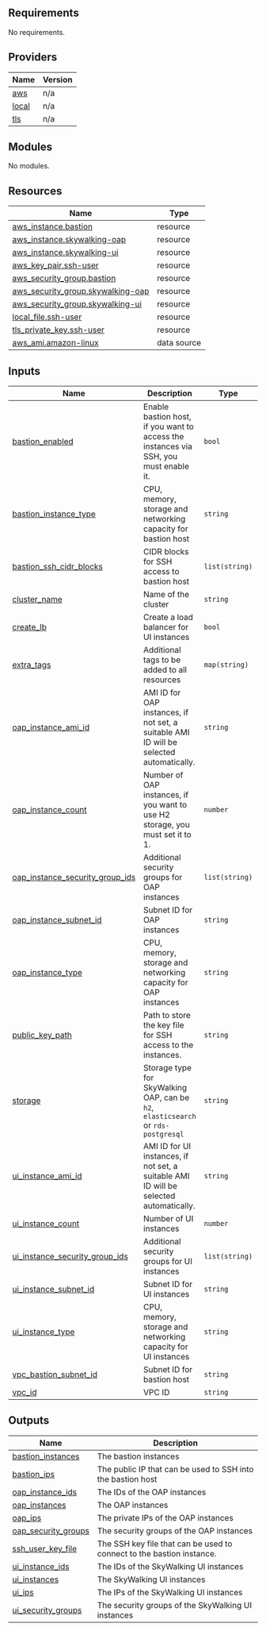 <!-- BEGIN_TF_DOCS -->
## Requirements

No requirements.

## Providers

| Name | Version |
|------|---------|
| <a name="provider_aws"></a> [aws](#provider\_aws) | n/a |
| <a name="provider_local"></a> [local](#provider\_local) | n/a |
| <a name="provider_tls"></a> [tls](#provider\_tls) | n/a |

## Modules

No modules.

## Resources

| Name | Type |
|------|------|
| [aws_instance.bastion](https://registry.terraform.io/providers/hashicorp/aws/latest/docs/resources/instance) | resource |
| [aws_instance.skywalking-oap](https://registry.terraform.io/providers/hashicorp/aws/latest/docs/resources/instance) | resource |
| [aws_instance.skywalking-ui](https://registry.terraform.io/providers/hashicorp/aws/latest/docs/resources/instance) | resource |
| [aws_key_pair.ssh-user](https://registry.terraform.io/providers/hashicorp/aws/latest/docs/resources/key_pair) | resource |
| [aws_security_group.bastion](https://registry.terraform.io/providers/hashicorp/aws/latest/docs/resources/security_group) | resource |
| [aws_security_group.skywalking-oap](https://registry.terraform.io/providers/hashicorp/aws/latest/docs/resources/security_group) | resource |
| [aws_security_group.skywalking-ui](https://registry.terraform.io/providers/hashicorp/aws/latest/docs/resources/security_group) | resource |
| [local_file.ssh-user](https://registry.terraform.io/providers/hashicorp/local/latest/docs/resources/file) | resource |
| [tls_private_key.ssh-user](https://registry.terraform.io/providers/hashicorp/tls/latest/docs/resources/private_key) | resource |
| [aws_ami.amazon-linux](https://registry.terraform.io/providers/hashicorp/aws/latest/docs/data-sources/ami) | data source |

## Inputs

| Name | Description | Type | Default | Required |
|------|-------------|------|---------|:--------:|
| <a name="input_bastion_enabled"></a> [bastion\_enabled](#input\_bastion\_enabled) | Enable bastion host, if you want to access the instances via SSH, you must enable it. | `bool` | `true` | no |
| <a name="input_bastion_instance_type"></a> [bastion\_instance\_type](#input\_bastion\_instance\_type) | CPU, memory, storage and networking capacity for bastion host | `string` | `"t2.micro"` | no |
| <a name="input_bastion_ssh_cidr_blocks"></a> [bastion\_ssh\_cidr\_blocks](#input\_bastion\_ssh\_cidr\_blocks) | CIDR blocks for SSH access to bastion host | `list(string)` | <pre>[<br>  "0.0.0.0/0"<br>]</pre> | no |
| <a name="input_cluster_name"></a> [cluster\_name](#input\_cluster\_name) | Name of the cluster | `string` | `"skywalking-cluster"` | no |
| <a name="input_create_lb"></a> [create\_lb](#input\_create\_lb) | Create a load balancer for UI instances | `bool` | `true` | no |
| <a name="input_extra_tags"></a> [extra\_tags](#input\_extra\_tags) | Additional tags to be added to all resources | `map(string)` | `{}` | no |
| <a name="input_oap_instance_ami_id"></a> [oap\_instance\_ami\_id](#input\_oap\_instance\_ami\_id) | AMI ID for OAP instances, if not set, a suitable AMI ID will be selected automatically. | `string` | `""` | no |
| <a name="input_oap_instance_count"></a> [oap\_instance\_count](#input\_oap\_instance\_count) | Number of OAP instances, if you want to use H2 storage, you must set it to 1. | `number` | `1` | no |
| <a name="input_oap_instance_security_group_ids"></a> [oap\_instance\_security\_group\_ids](#input\_oap\_instance\_security\_group\_ids) | Additional security groups for OAP instances | `list(string)` | `[]` | no |
| <a name="input_oap_instance_subnet_id"></a> [oap\_instance\_subnet\_id](#input\_oap\_instance\_subnet\_id) | Subnet ID for OAP instances | `string` | n/a | yes |
| <a name="input_oap_instance_type"></a> [oap\_instance\_type](#input\_oap\_instance\_type) | CPU, memory, storage and networking capacity for OAP instances | `string` | `"c5.xlarge"` | no |
| <a name="input_public_key_path"></a> [public\_key\_path](#input\_public\_key\_path) | Path to store the key file for SSH access to the instances. | `string` | `"~/.ssh"` | no |
| <a name="input_storage"></a> [storage](#input\_storage) | Storage type for SkyWalking OAP, can be `h2`, `elasticsearch` or `rds-postgresql` | `string` | `"rds-postgresql"` | no |
| <a name="input_ui_instance_ami_id"></a> [ui\_instance\_ami\_id](#input\_ui\_instance\_ami\_id) | AMI ID for UI instances, if not set, a suitable AMI ID will be selected automatically. | `string` | `""` | no |
| <a name="input_ui_instance_count"></a> [ui\_instance\_count](#input\_ui\_instance\_count) | Number of UI instances | `number` | `1` | no |
| <a name="input_ui_instance_security_group_ids"></a> [ui\_instance\_security\_group\_ids](#input\_ui\_instance\_security\_group\_ids) | Additional security groups for UI instances | `list(string)` | `[]` | no |
| <a name="input_ui_instance_subnet_id"></a> [ui\_instance\_subnet\_id](#input\_ui\_instance\_subnet\_id) | Subnet ID for UI instances | `string` | n/a | yes |
| <a name="input_ui_instance_type"></a> [ui\_instance\_type](#input\_ui\_instance\_type) | CPU, memory, storage and networking capacity for UI instances | `string` | `"t2.medium"` | no |
| <a name="input_vpc_bastion_subnet_id"></a> [vpc\_bastion\_subnet\_id](#input\_vpc\_bastion\_subnet\_id) | Subnet ID for bastion host | `string` | n/a | yes |
| <a name="input_vpc_id"></a> [vpc\_id](#input\_vpc\_id) | VPC ID | `string` | n/a | yes |

## Outputs

| Name | Description |
|------|-------------|
| <a name="output_bastion_instances"></a> [bastion\_instances](#output\_bastion\_instances) | The bastion instances |
| <a name="output_bastion_ips"></a> [bastion\_ips](#output\_bastion\_ips) | The public IP that can be used to SSH into the bastion host |
| <a name="output_oap_instance_ids"></a> [oap\_instance\_ids](#output\_oap\_instance\_ids) | The IDs of the OAP instances |
| <a name="output_oap_instances"></a> [oap\_instances](#output\_oap\_instances) | The OAP instances |
| <a name="output_oap_ips"></a> [oap\_ips](#output\_oap\_ips) | The private IPs of the OAP instances |
| <a name="output_oap_security_groups"></a> [oap\_security\_groups](#output\_oap\_security\_groups) | The security groups of the OAP instances |
| <a name="output_ssh_user_key_file"></a> [ssh\_user\_key\_file](#output\_ssh\_user\_key\_file) | The SSH key file that can be used to connect to the bastion instance. |
| <a name="output_ui_instance_ids"></a> [ui\_instance\_ids](#output\_ui\_instance\_ids) | The IDs of the SkyWalking UI instances |
| <a name="output_ui_instances"></a> [ui\_instances](#output\_ui\_instances) | The SkyWalking UI instances |
| <a name="output_ui_ips"></a> [ui\_ips](#output\_ui\_ips) | The IPs of the SkyWalking UI instances |
| <a name="output_ui_security_groups"></a> [ui\_security\_groups](#output\_ui\_security\_groups) | The security groups of the SkyWalking UI instances |
<!-- END_TF_DOCS -->